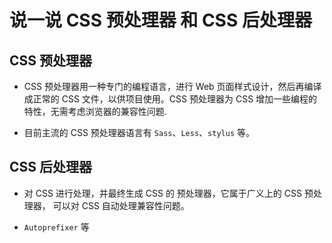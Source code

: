 # 说一说 CSS 预处理器 和 CSS 后处理器

## CSS 预处理器

- CSS 预处理器用一种专门的编程语言，进行 Web 页面样式设计，然后再编译成正常的 CSS 文件，以供项目使用。CSS 预处理器为 CSS 增加一些编程的特性，无需考虑浏览器的兼容性问题.

- 目前主流的 CSS 预处理器语言有 `Sass`、`Less`、`stylus` 等。

## CSS 后处理器

- 对 CSS 进行处理，并最终生成 CSS 的 预处理器，它属于广义上的 CSS 预处理器， 可以对 CSS 自动处理兼容性问题。

- `Autoprefixer` 等
